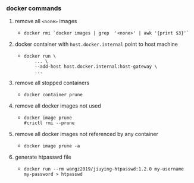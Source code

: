 ### docker commands

1. remove all `<none>` images
    * ```shell
      docker rmi `docker images | grep  '<none>' | awk '{print $3}'`
      ```
2. docker container with `host.docker.internal` point to host machine
    * ```shell
      docker run \
          ... \
          --add-host host.docker.internal:host-gateway \
          ...
      ```
3. remove all stopped containers
    * ```shell
      docker container prune
      ```
4. remove all docker images not used
    * ```shell
      docker image prune
      #crictl rmi --prune
      ```
5. remove all docker images not referenced by any container
    * ```shell
      docker image prune -a
      ```
6. generate htpasswd file
    * ```shell
      docker run --rm wangz2019/jiuying-htpasswd:1.2.0 my-username my-password > htpasswd
      ```
